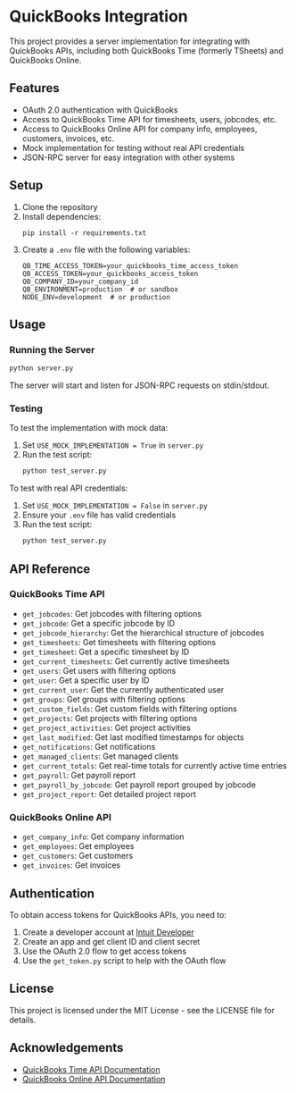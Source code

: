 # QuickBooks Integration

This project provides a server implementation for integrating with QuickBooks APIs, including both QuickBooks Time (formerly TSheets) and QuickBooks Online.

## Features

- OAuth 2.0 authentication with QuickBooks
- Access to QuickBooks Time API for timesheets, users, jobcodes, etc.
- Access to QuickBooks Online API for company info, employees, customers, invoices, etc.
- Mock implementation for testing without real API credentials
- JSON-RPC server for easy integration with other systems

## Setup

1. Clone the repository
2. Install dependencies:
   ```
   pip install -r requirements.txt
   ```
3. Create a `.env` file with the following variables:
   ```
   QB_TIME_ACCESS_TOKEN=your_quickbooks_time_access_token
   QB_ACCESS_TOKEN=your_quickbooks_access_token
   QB_COMPANY_ID=your_company_id
   QB_ENVIRONMENT=production  # or sandbox
   NODE_ENV=development  # or production
   ```

## Usage

### Running the Server

```bash
python server.py
```

The server will start and listen for JSON-RPC requests on stdin/stdout.

### Testing

To test the implementation with mock data:

1. Set `USE_MOCK_IMPLEMENTATION = True` in `server.py`
2. Run the test script:
   ```bash
   python test_server.py
   ```

To test with real API credentials:

1. Set `USE_MOCK_IMPLEMENTATION = False` in `server.py`
2. Ensure your `.env` file has valid credentials
3. Run the test script:
   ```bash
   python test_server.py
   ```

## API Reference

### QuickBooks Time API

- `get_jobcodes`: Get jobcodes with filtering options
- `get_jobcode`: Get a specific jobcode by ID
- `get_jobcode_hierarchy`: Get the hierarchical structure of jobcodes
- `get_timesheets`: Get timesheets with filtering options
- `get_timesheet`: Get a specific timesheet by ID
- `get_current_timesheets`: Get currently active timesheets
- `get_users`: Get users with filtering options
- `get_user`: Get a specific user by ID
- `get_current_user`: Get the currently authenticated user
- `get_groups`: Get groups with filtering options
- `get_custom_fields`: Get custom fields with filtering options
- `get_projects`: Get projects with filtering options
- `get_project_activities`: Get project activities
- `get_last_modified`: Get last modified timestamps for objects
- `get_notifications`: Get notifications
- `get_managed_clients`: Get managed clients
- `get_current_totals`: Get real-time totals for currently active time entries
- `get_payroll`: Get payroll report
- `get_payroll_by_jobcode`: Get payroll report grouped by jobcode
- `get_project_report`: Get detailed project report

### QuickBooks Online API

- `get_company_info`: Get company information
- `get_employees`: Get employees
- `get_customers`: Get customers
- `get_invoices`: Get invoices

## Authentication

To obtain access tokens for QuickBooks APIs, you need to:

1. Create a developer account at [Intuit Developer](https://developer.intuit.com/)
2. Create an app and get client ID and client secret
3. Use the OAuth 2.0 flow to get access tokens
4. Use the `get_token.py` script to help with the OAuth flow

## License

This project is licensed under the MIT License - see the LICENSE file for details.

## Acknowledgements

- [QuickBooks Time API Documentation](https://developer.intuit.com/app/developer/qbtime/docs/api/v1/overview)
- [QuickBooks Online API Documentation](https://developer.intuit.com/app/developer/qbo/docs/api/accounting/most-commonly-used/account)
